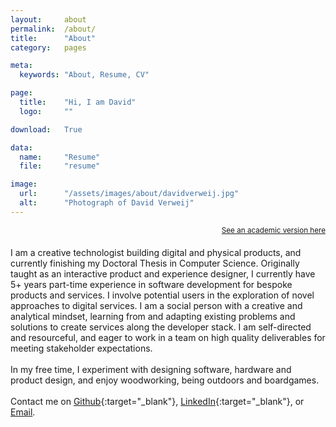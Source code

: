 ```yaml
---
layout:     about
permalink:  /about/
title:      "About"
category:   pages

meta:
  keywords: "About, Resume, CV"

page:
  title:    "Hi, I am David"
  logo:     ""

download:   True

data:
  name:     "Resume"
  file:     "resume"

image:
  url:      "/assets/images/about/davidverweij.jpg"
  alt:      "Photograph of David Verweij"
---
```

<small style="float:right;"><a href="/about-academic/">See an academic version here</a></small>
<br/><br/>
I am a creative technologist building digital and physical products, and currently finishing my Doctoral Thesis in Computer Science. Originally taught as an interactive product and experience designer, I currently have 5+ years part-time experience in software development for bespoke products and services. I involve potential users in the exploration of novel approaches to digital services. I am a social person with a creative and analytical mindset, learning from and adapting existing problems and solutions to create services along the developer stack. I am self-directed and resourceful, and eager to work in a team on high quality deliverables for meeting stakeholder expectations.
<br/><br/>
In my free time, I experiment with designing software, hardware and product design, and enjoy woodworking, being outdoors and boardgames.
<br/><br/>
Contact me on [Github](https://github.com/davidverweij){:target="_blank"}, [LinkedIn](https://www.linkedin.com/in/davidverweij/){:target="_blank"}, or [Email](mailto:hi@davidverweij.com).
